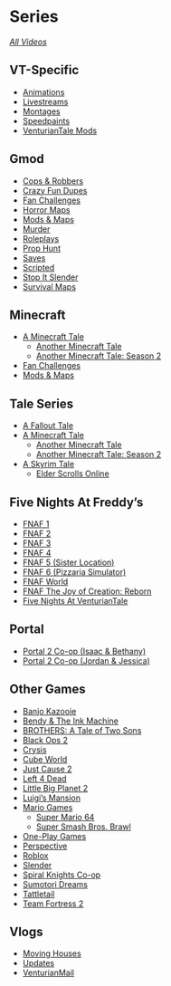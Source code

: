 # Series
[*All Videos*]()

## **VT-Specific**
- [Animations]()
- [Livestreams]()
- [Montages]()
- [Speedpaints]()
- [VenturianTale Mods]()

## **Gmod**
- [Cops & Robbers]()
- [Crazy Fun Dupes]()
- [Fan Challenges]()
- [Horror Maps]()
- [Mods & Maps]()
- [Murder]()
- [Roleplays]()
- [Prop Hunt]()
- [Saves]()
- [Scripted]()
- [Stop It Slender]()
- [Survival Maps]()

## **Minecraft**
- [A Minecraft Tale]()
  - [Another Minecraft Tale]()
  - [Another Minecraft Tale: Season 2]()
- [Fan Challenges]()
- [Mods & Maps]()

## **Tale Series**
- [A Fallout Tale]()
- [A Minecraft Tale]()
  - [Another Minecraft Tale]()
  - [Another Minecraft Tale: Season 2]()
- [A Skyrim Tale]()
  - [Elder Scrolls Online]()

## **Five Nights At Freddy’s**
- [FNAF 1]()
- [FNAF 2]()
- [FNAF 3]()
- [FNAF 4]()
- [FNAF 5 \(Sister Location)]()
- [FNAF 6 \(Pizzaria Simulator)]()
- [FNAF World]()
- [FNAF The Joy of Creation: Reborn]()
- [Five Nights At VenturianTale]()

## **Portal**
- [Portal 2 Co-op \(Isaac & Bethany)]()
- [Portal 2 Co-op \(Jordan & Jessica)]()

## **Other Games**
- [Banjo Kazooie]()
- [Bendy & The Ink Machine]()
- [BROTHERS: A Tale of Two Sons]()
- [Black Ops 2]()
- [Crysis]()
- [Cube World]()
- [Just Cause 2]()
- [Left 4 Dead]()
- [Little Big Planet 2]()
- [Luigi’s Mansion]()
- [Mario Games]()
  - [Super Mario 64]()
  - [Super Smash Bros. Brawl]()
- [One-Play Games]()
- [Perspective]()
- [Roblox]()
- [Slender]()
- [Spiral Knights Co-op]()
- [Sumotori Dreams]()
- [Tattletail]()
- [Team Fortress 2]()

## **Vlogs**
- [Moving Houses]()
- [Updates]()
- [VenturianMail]()